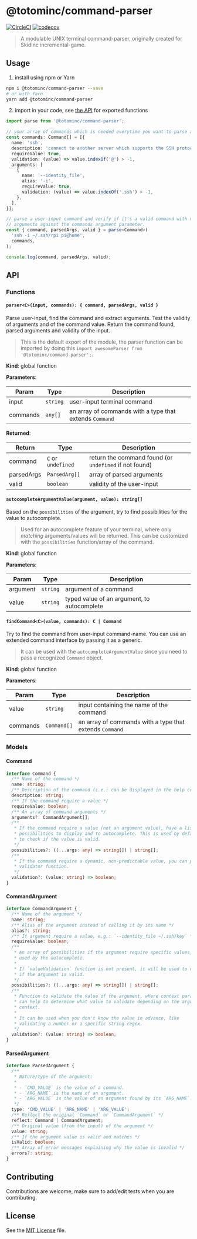 <!-- markdownlint-disable MD029 -->
# @totominc/command-parser

[![CircleCI](https://circleci.com/gh/TotomInc/command-parser/tree/master.svg?style=shield)](https://circleci.com/gh/TotomInc/command-parser/tree/master)
[![codecov](https://codecov.io/gh/TotomInc/command-parser/branch/master/graph/badge.svg)](https://codecov.io/gh/TotomInc/command-parser)

> A modulable UNIX terminal command-parser, originally created for SkidInc incremental-game.

## Usage

1. install using npm or Yarn

```bash
npm i @totominc/command-parser --save
# or with Yarn
yarn add @totominc/command-parser
```

2. import in your code, see [the API](#API) for exported functions

```typescript
import parse from '@totominc/command-parser';

// your array of commands which is needed everytime you want to parse an input.
const commands: Command[] = [{
  name: 'ssh',
  description: 'connect to another server which supports the SSH protocol',
  requireValue: true,
  validation: (value) => value.indexOf('@') > -1,
  arguments: [
    {
      name: '--identity_file',
      alias: '-i',
      requireValue: true,
      validation: (value) => value.indexOf('.ssh') > -1,
    },
  ],
}];

// parse a user-input command and verify if it's a valid command with valid
// arguments against the commands argument parameter.
const { command, parsedArgs, valid } = parse<Command>(
  'ssh -i ~/.ssh/rpi pi@home',
  commands,
);

console.log(command, parsedArgs, valid);
```

## API

### Functions

#### `parser<C>(input, commands): { command, parsedArgs, valid }`

Parse user-input, find the command and extract arguments. Test the validity
of arguments and of the command value. Return the command found, parsed
arguments and validity of the input.

> This is the default export of the module, the parser function can be imported by doing this `import awesomeParser from '@totominc/command-parser';`.

**Kind**: global function  

**Parameters**:

| Param    | Type     | Description                                             |
| -------- | -------- | ------------------------------------------------------- |
| input    | `string` | user-input terminal command                             |
| commands | `any[]`  | an array of commands with a type that extends `Command` |

**Returned**:

| Return     | Type               | Description                                            |
| ---------- | ------------------ | ------------------------------------------------------ |
| command    | `C` or `undefined` | return the command found (or `undefined` if not found) |
| parsedArgs | `ParsedArg[]`      | array of parsed arguments                              |
| valid      | `boolean`          | validity of the user-input                             |

#### `autocompleteArgumentValue(argument, value): string[]`

Based on the `possibilities` of the argument, try to find possibilities for
the value to autocomplete.

> Used for an autocomplete feature of your terminal, where only *matching* arguments/values will be returned. This can be customized with the `possibilities` function/array of the command.

**Kind**: global function  

**Parameters**:

| Param    | Type     | Description                                 |
| -------- | -------- | ------------------------------------------- |
| argument | `string` | argument of a command                       |
| value    | `string` | typed value of an argument, to autocomplete |

#### `findCommand<C>(value, commands): C | Command`

Try to find the command from user-input command-name. You can use an
extended command interface by passing it as a generic.

> It can be used with the `autocompleteArgumentValue` since you need to pass a recognized `Command` object.

**Kind**: global function  

**Parameters**:

| Param    | Type        | Description                                             |
| -------- | ----------- | ------------------------------------------------------- |
| value    | `string`    | input containing the name of the command                |
| commands | `Command[]` | an array of commands with a type that extends `Command` |

### Models

#### Command

```typescript
interface Command {
  /** Name of the command */
  name: string;
  /** Description of the command (i.e.: can be displayed in the help command) */
  description: string;
  /** If the command require a value */
  requireValue: boolean;
  /** An array of command arguments */
  arguments?: CommandArgument[];
  /**
   * If the command require a value (not an argument value), have a list of
   * possibilities to display and to autocomplete. This is used by default
   * to check if the value is valid.
   */
  possibilities?: ((...args: any) => string[]) | string[];
  /**
   * If the command require a dynamic, non-predictable value, you can pass a
   * validator function.
   */
  validation?: (value: string) => boolean;
}
```

#### CommandArgument

```typescript
interface CommandArgument {
  /** Name of the argument */
  name: string;
  /** Alias of the argument instead of calling it by its name */
  alias?: string;
  /** If argument require a value, e.g.: `--identity_file ~/.ssh/key` */
  requireValue: boolean;
  /**
   * An array of possibilities if the argument require specific values, mostly
   * used by the autocomplete.
   *
   * If `valueValidation` function is not present, it will be used to determine
   * if the argument is valid.
   */
  possibilities?: ((...args: any) => string[]) | string[];
  /**
   * Function to validate the value of the argument, where context parameter
   * can help to determine what value to validate depending on the arguments
   * context.
   *
   * It can be used when you don't know the value in advance, like
   * validating a number or a specific string regex.
   */
  validation?: (value: string) => boolean;
}
```

#### ParsedArgument

```typescript
interface ParsedArgument {
  /**
   * Nature/type of the argument:
   *
   * - `CMD_VALUE` is the value of a command.
   * - `ARG_NAME` is the name of an argument.
   * - `ARG_VALUE` is the value of an argument found by its `ARG_NAME`.
   */
  type: 'CMD_VALUE' | 'ARG_NAME' | 'ARG_VALUE';
  /** Reflect the original `Command` or `CommandArgument` */
  reflect: Command | CommandArgument;
  /** Original value (from the input) of the argument */
  value: string;
  /** If the argument value is valid and matches */
  isValid: boolean;
  /** Array of error messages explaining why the value is invalid */
  errors?: string;
}
```

## Contributing

Contributions are welcome, make sure to add/edit tests when you are contributing.

## License

See the [MIT License](https://github.com/totominc/command-parser/blob/master/LICENSE) file.
